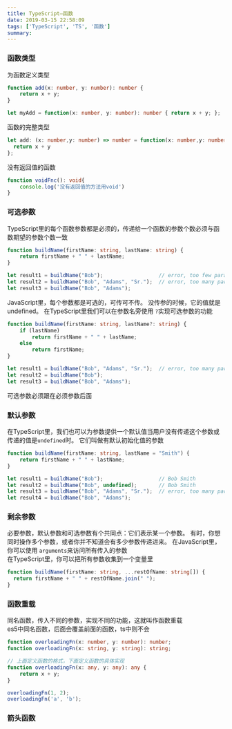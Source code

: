 ```yaml
---
title: TypeScript—函数
date: 2019-03-15 22:58:09
tags: ['TypeScript', 'TS', '函数']
summary:
---
```

<a name="25009be8"></a>
### 函数类型
为函数定义类型
```typescript
function add(x: number, y: number): number {
    return x + y;
}

let myAdd = function(x: number, y: number): number { return x + y; };
```
函数的完整类型
```typescript
let add: (x: number,y: number) => number = function(x: number,y: number): number { 
  return x + y
};
```
没有返回值的函数
```typescript
function voidFnc(): void{
    console.log('没有返回值的方法用void')
}
```
<a name="dcf8ae46"></a>
### 可选参数
TypeScript里的每个函数参数都是必须的，传递给一个函数的参数个数必须与函数期望的参数个数一致
```typescript
function buildName(firstName: string, lastName: string) {
    return firstName + " " + lastName;
}

let result1 = buildName("Bob");                  // error, too few parameters
let result2 = buildName("Bob", "Adams", "Sr.");  // error, too many parameters
let result3 = buildName("Bob", "Adams");
```
JavaScript里，每个参数都是可选的，可传可不传。 没传参的时候，它的值就是undefined。 在TypeScript里我们可以在参数名旁使用 `?`实现可选参数的功能
```typescript
function buildName(firstName: string, lastName?: string) {
    if (lastName)
        return firstName + " " + lastName;
    else
        return firstName;
}

let result1 = buildName("Bob", "Adams", "Sr.");  // error, too many parameters
let result2 = buildName("Bob");
let result3 = buildName("Bob", "Adams");
```
可选参数必须跟在必须参数后面
<a name="2171d1b0"></a>
### 默认参数
在TypeScript里，我们也可以为参数提供一个默认值当用户没有传递这个参数或传递的值是`undefined`时。 它们叫做有默认初始化值的参数
```typescript
function buildName(firstName: string, lastName = "Smith") {
    return firstName + " " + lastName;
}

let result1 = buildName("Bob");                  // Bob Smith
let result2 = buildName("Bob", undefined);       // Bob Smith
let result3 = buildName("Bob", "Adams", "Sr.");  // error, too many parameters
let result4 = buildName("Bob", "Adams");
```
<a name="be276e0f"></a>
### 剩余参数
必要参数，默认参数和可选参数有个共同点：它们表示某一个参数。 有时，你想同时操作多个参数，或者你并不知道会有多少参数传递进来。 在JavaScript里，你可以使用 `arguments`来访问所有传入的参数<br />在TypeScript里，你可以把所有参数收集到一个变量里
```typescript
function buildName(firstName: string, ...restOfName: string[]) {
  return firstName + " " + restOfName.join(" ");
}
```
<a name="9bbd2b0d"></a>
### 函数重载
同名函数，传入不同的参数，实现不同的功能，这就叫作函数重载<br />es5中同名函数，后面会覆盖前面的函数，ts中则不会
```typescript
function overloadingFn(x: number, y: number): number;
function overloadingFn(x: string, y: string): string;

// 上面定义函数的格式，下面定义函数的具体实现
function overloadingFn(x: any, y: any): any {
    return x + y;
}

overloadingFn(1, 2);
overloadingFn('a', 'b');
```

<a name="d86f8699"></a>
### 箭头函数